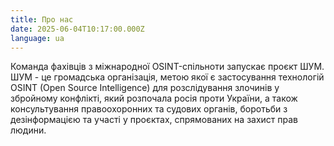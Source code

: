 ```yaml
---
title: Про нас
date: 2025-06-04T10:17:00.000Z
language: ua
---
```


Команда фахівців з міжнародної OSINT-спільноти запускає проєкт ШУМ. ШУМ - це громадська організація, метою якої є застосування технологій OSINT (Open Source Intelligence) для розслідування злочинів у збройному конфлікті, який розпочала росія проти України, а також консультування правоохоронних та судових органів, боротьби з дезінформацією та участі у проєктах, спрямованих на захист прав людини.
